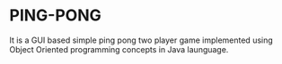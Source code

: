 # PING-PONG
It is a GUI based simple ping pong two player game implemented using Object Oriented programming concepts in Java launguage.
